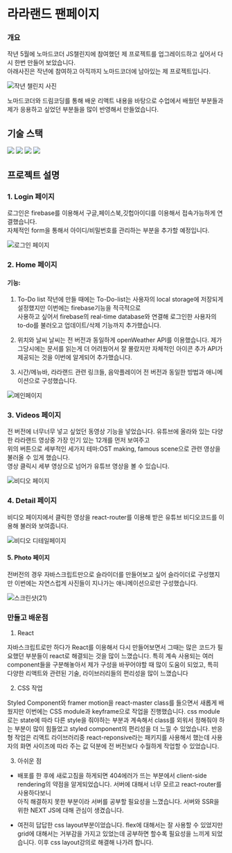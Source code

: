# 라라랜드 팬페이지

### 개요

작년 5월에 노마드코더 JS챌린지에 참여했던 제 프로젝트를 업그레이드하고 싶어서 다시 한번 만들어 보았습니다. <br>
아래사진은 작년에 참여하고 아직까지 노마드코더에 남아있는 제 프로젝트입니다.

![작년 챌린지 사진](https://user-images.githubusercontent.com/80830981/171028998-09edc9f8-d34d-487f-a21c-d4d02517845e.png)

노마드코더와 드림코딩를 통해 배운 리액트 내용을 바탕으로 수업에서 배웠던 부분들과 제가 응용하고 싶었던 부분들을 많이 반영해서 만들었습니다.<br>


## 기술 스택
<p align="left">
<img src="https://img.shields.io/badge/Firebase-FFCA28?style=flat-square&logo=firebase&logoColor=white"/>
<img src="https://img.shields.io/badge/React-61DAFB?style=flat-square&logo=react&logoColor=white">
<img src="https://img.shields.io/badge/Youtube-000000?style=flat-square&logo=youtube&logoColor=red">
<img src="https://img.shields.io/badge/React-router-CA4245?style=flat-square&logo=reactrouter&logoColor=red">
</p>
  
## 프로젝트 설명
 
###  1. Login 페이지

 로그인은 firebase를 이용해서 구글,페이스북,깃헙아이디를 이용해서 접속가능하게 연결했습니다.<br> 
 자체적인 form을 통해서 아이디/비밀번호를 관리하는 부분을 추가할 예정입니다.<br> 

 ![로그인 페이지](https://user-images.githubusercontent.com/80830981/171029183-e53691d2-bc73-4897-9be6-8db581a94022.png)

### 2. Home 페이지

#### 기능: 

1. To-Do list
작년에 만들 때에는 To-Do-list는 사용자의 local storage에 저장되게 설정했지만 이번에는 firebase기능을 적극적으로 <br>
사용하고 싶어서 firebase의 real-time database와 연결해 로그인한 사용자의 to-do를 불러오고 업데이트/삭제 기능까지 추가했습니다.

2. 위치와 날씨
날씨는 전 버전과 동일하게 openWeather API를 이용했습니다. 제가 그당시에는 문서를 읽는게 더 어려웠어서 잘 몰랐지만 자체적인 아이콘 추가 API가<br>
제공되는 것을 이번에 알게되어 추가했습니다.

3. 시간/메뉴바, 라라랜드 관련 링크들, 음악플레이어 
전 버전과 동일한 방법과 애니메이션으로 구성했습니다.

![메인페이지](https://user-images.githubusercontent.com/80830981/171029584-f271ddb0-3fda-4b3d-b822-c8d8c8add7e1.png)

### 3. Videos 페이지

전 버전에 너무너무 넣고 싶었던 동영상 기능을 넣었습니다. 유튜브에 올라와 있는 다양한 라라랜드 영상중 가장 인기 있는 12개를 먼저 보여주고 <br>
위의 버튼으로 세부적인 세가지 테마:OST making, famous scene으로 관련 영상을 불러올 수 있게 했습니다.<br>
영상 클릭시 세부 영상으로 넘어가 유튜브 영상을 볼 수 있습니다.

![비디오 페이지](https://user-images.githubusercontent.com/80830981/171206023-5024c930-03fb-4dab-af3e-b46cd62557e0.png)


### 4. Detail 페이지

비디오 페이지에서 클릭한 영상을 react-router를 이용해 받은 유튜브 비디오코드를 이용해 불러와 보여줍니다.

![비디오 디테일페이지](https://user-images.githubusercontent.com/80830981/171207319-9eca2601-be4a-481f-bd8c-6b119915adfe.png)


#### 5. Photo 페이지

전버전의 경우 자바스크립트만으로 슬라이더를 만들어보고 싶어 슬라이더로 구성했지만 이번에는 자연스럽게 사진들이 지나가는 애니메이션으로만 구성했습니다. <br>

![스크린샷(21)](https://user-images.githubusercontent.com/80830981/171208152-37358d29-13ec-4110-b2b1-cb4e0c114c8e.png)

### 만들고 배운점

1. React

자바스크립트로만 하다가 React를 이용해서 다시 만들어보면서 그때는 많은 코드가 필요했던 부분들이 react로 해결되는 것을 많이 느꼈습니다. 특히 계속 사용되는 여러 component들을 구분해놓아서 제가 구성을 바꾸어야할 때 많이 도움이 되었고, 특히 다양한 리액트와 관련된 기술, 라이브러리들의 편리성을 많이 느꼈습니다

2. CSS 작업

Styled Component와 framer motion을 react-master class를 들으면서 새롭게 배웠지만 이번에는 CSS module과 keyframe으로 작업을 진행했습니다. css module로는 state에 따라 다른 style을 줘야하는 부분과 계속해서 class를 외워서 정해줘야 하는 부분이 많이 힘들었고 styled component의 편리성을 더 느낄 수 있었습니다. 반응형 작업은 리액트 라이브러리중 react-reponsive라는 패키지를 사용해서 했는데 사용자의 화면 사이즈에 따라 주는 값 덕분에 전 버전보다 수월하게 작업할 수 있었습니다.

3. 아쉬운 점

* 배포를 한 후에 새로고침을 하게되면 404에러가 뜨는 부분에서 client-side rendering의 약점을 알게되었습니다. 서버에 대해서 너무 모르고 react-router를 사용하다보니 <br> 아직 해결하지 못한 부분이라 서버를 공부할 필요성을 느꼈습니다. 서버와 SSR을 위한 NEXT JS에 대해 관심이 생겼습니다.
  
* 여전히 답답한 css layout부분이었습니다. flex에 대해서는 잘 사용할 수 있었지만 grid에 대해서는 거부감을 가지고 있었는데 공부하면 할수록 필요성을 느끼게 되었습니다. 이후 css layout강의로 해결해 나가려 합니다.
